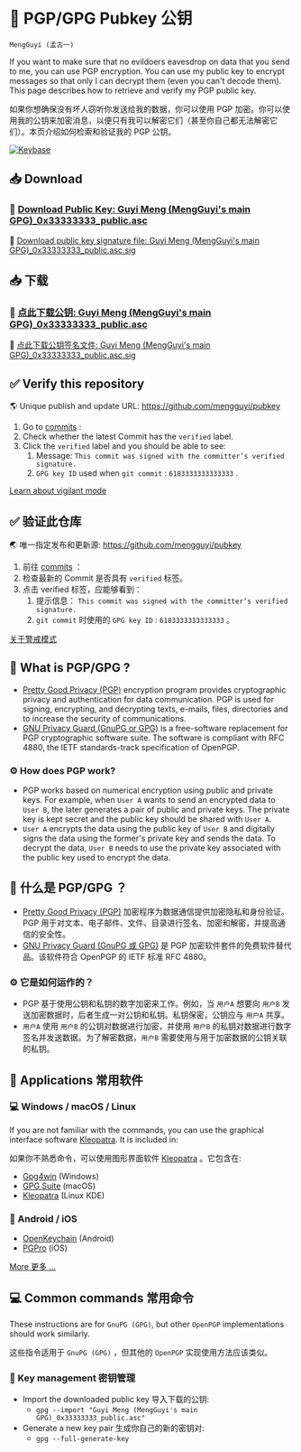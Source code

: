 # 🔑 PGP/GPG Pubkey 公钥

`MengGuyi (孟古一)`

If you want to make sure that no evildoers eavesdrop on data that you send to me, you can use PGP encryption. You can use my public key to encrypt messages so that only I can decrypt them (even you can't decode them). This page describes how to retrieve and verify my PGP public key.

如果你想确保没有坏人窃听你发送给我的数据，你可以使用 PGP 加密。你可以使用我的公钥来加密消息，以便只有我可以解密它们（甚至你自己都无法解密它们）。本页介绍如何检索和验证我的 PGP 公钥。

[![Keybase](https://img.shields.io/badge/-Keybase-33A0FF?logo=Keybase&labelColor=33A0FF&logoColor=fff)](https://keybase.io/mengguyi)

## 📥 Download

### 🔑 [Download Public Key: Guyi Meng (MengGuyi's main GPG)_0x33333333_public.asc](https://github.com/mengguyi/pubkey/releases/download/2025/Guyi.Meng.MengGuyi.s.main.GPG._0x33333333_public.asc)

🔏 [Download public key signature file: Guyi Meng (MengGuyi's main GPG)_0x33333333_public.asc.sig](https://github.com/mengguyi/pubkey/releases/download/2025/Guyi.Meng.MengGuyi.s.main.GPG._0x33333333_public.asc.sig)

## 📥 下载

### 🔑 [点此下载公钥: Guyi Meng (MengGuyi's main GPG)_0x33333333_public.asc](https://github.com/mengguyi/pubkey/releases/download/2025/Guyi.Meng.MengGuyi.s.main.GPG._0x33333333_public.asc)

🔏 [点此下载公钥签名文件: Guyi Meng (MengGuyi's main GPG)_0x33333333_public.asc.sig](https://github.com/mengguyi/pubkey/releases/download/2025/Guyi.Meng.MengGuyi.s.main.GPG._0x33333333_public.asc.sig)

## ✅ Verify this repository

🌎 Unique publish and update URL: <https://github.com/mengguyi/pubkey>

1. Go to [commits](https://github.com/mengguyi/pubkey/commits/master) :
2. Check whether the latest Commit has the `verified` label.
3. Click the `verified` label and you should be able to see:
     1. Message: `This commit was signed with the committer’s verified signature.`
     2. `GPG key ID` used when `git commit` : `6183333333333333` .

[Learn about vigilant mode](https://docs.github.com/github/authenticating-to-github/displaying-verification-statuses-for-all-of-your-commits)

## ✅ 验证此仓库

🌏 唯一指定发布和更新源: <https://github.com/mengguyi/pubkey>

1. 前往 [commits](https://github.com/mengguyi/pubkey/commits/master) ：
2. 检查最新的 Commit 是否具有 `verified` 标签。
3. 点击 verified 标签，应能够看到：
    1. 提示信息： `This commit was signed with the committer’s verified signature.`
    2. `git commit` 时使用的 `GPG key ID` : `6183333333333333` 。
  
[关于警戒模式](https://docs.github.com/github/authenticating-to-github/displaying-verification-statuses-for-all-of-your-commits)

## 🔐 What is PGP/GPG ?

- [Pretty Good Privacy (PGP)](https://en.wikipedia.org/wiki/Pretty_Good_Privacy) encryption program provides cryptographic privacy and authentication for data communication. PGP is used for signing, encrypting, and decrypting texts, e-mails, files, directories and to increase the security of communications.
- [GNU Privacy Guard (GnuPG or GPG)](https://en.wikipedia.org/wiki/GNU_Privacy_Guard) is a free-software replacement for PGP cryptographic software suite. The software is compliant with RFC 4880, the IETF standards-track specification of OpenPGP.

### ⚙ How does PGP work?

- PGP works based on numerical encryption using public and private keys. For example, when `User A` wants to send an encrypted data to `User B`, the later generates a pair of public and private keys. The private key is kept secret and the public key should be shared with `User A`.
- `User A` encrypts the data using the public key of `User B` and digitally signs the data using the former's private key and sends the data. To decrypt the data, `User B` needs to use the private key associated with the public key used to encrypt the data.

## 🔐 什么是 PGP/GPG ？

- [Pretty Good Privacy (PGP)](https://baike.baidu.com/item/PGP) 加密程序为数据通信提供加密隐私和身份验证。PGP 用于对文本、电子邮件、文件、目录进行签名、加密和解密，并提高通信的安全性。
- [GNU Privacy Guard (GnuPG 或 GPG)](https://baike.baidu.com/item/GnuPG) 是 PGP 加密软件套件的免费软件替代品。该软件符合 OpenPGP 的 IETF 标准 RFC 4880。

### ⚙ 它是如何运作的？

- PGP 基于使用公钥和私钥的数字加密来工作。例如，当 `用户A` 想要向 `用户B` 发送加密数据时，后者生成一对公钥和私钥。私钥保密，公钥应与 `用户A` 共享。
- `用户A` 使用 `用户B` 的公钥对数据进行加密，并使用 `用户B` 的私钥对数据进行数字签名并发送数据。为了解密数据，`用户B` 需要使用与用于加密数据的公钥关联的私钥。

## 🔧 Applications 常用软件

### 💻 Windows / macOS / Linux

If you are not familiar with the commands, you can use the graphical interface software [Kleopatra](https://www.openpgp.org/software/kleopatra/). It is included in:

如果你不熟悉命令，可以使用图形界面软件 [Kleopatra](https://www.openpgp.org/software/kleopatra/) 。它包含在:

- [Gpg4win](https://www.gpg4win.org/) (Windows)
- [GPG Suite](https://gpgtools.org/) (macOS)
- [Kleopatra](https://apps.kde.org/kleopatra/) (Linux KDE)

### 📱 Android / iOS

- [OpenKeychain](https://www.openkeychain.org/) (Android)
- [PGPro](https://pgpro.app/) (iOS)

[More 更多 ...](https://gnupg.org/download/)

## 💻 Common commands 常用命令

These instructions are for `GnuPG (GPG)`, but other `OpenPGP` implementations should work similarly.

这些指令适用于 `GnuPG (GPG)` ，但其他的 `OpenPGP` 实现使用方法应该类似。

### 📁 Key management 密钥管理

- Import the downloaded public key 导入下载的公钥:
  - `gpg --import "Guyi Meng (MengGuyi's main GPG)_0x33333333_public.asc"`
- Generate a new key pair 生成你自己的新的密钥对:
  - `gpg --full-generate-key`